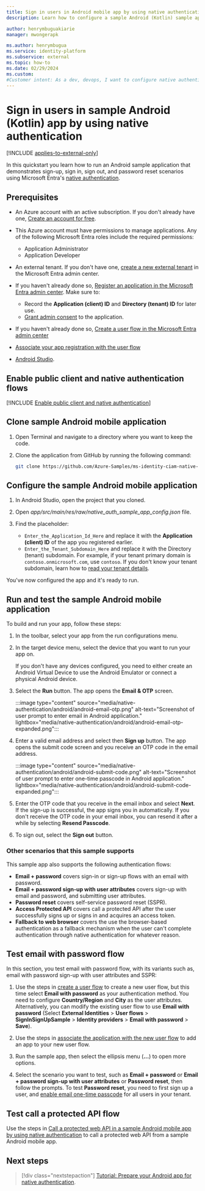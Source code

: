 ```yaml
---
title: Sign in users in Android mobile app by using native authentication.
description: Learn how to configure a sample Android (Kotlin) sample app to sign in customer users by using Microsoft Entra's native authentication.

author: henrymbuguakiarie
manager: mwongerapk

ms.author: henrymbugua
ms.service: identity-platform 
ms.subservice: external
ms.topic: how-to
ms.date: 02/29/2024
ms.custom:
#Customer intent: As a dev, devops, I want to configure native authentication Android Kotlin sample app enable customer users to sign up, sign in, sign out and reset password by using Microsoft Entra's native authentication.
---
```


# Sign in users in sample Android (Kotlin) app by using native authentication

[!INCLUDE [applies-to-external-only](../external-id/includes/applies-to-external-only.md)]

In this quickstart you learn how to run an Android sample application that demonstrates sign-up, sign in, sign out, and password reset scenarios using Microsoft Entra's [native authentication](concept-native-authentication.md).
 
## Prerequisites  

* An Azure account with an active subscription. If you don't already have one, [Create an account for free](https://azure.microsoft.com/free/?WT.mc_id=A261C142F).
* This Azure account must have permissions to manage applications. Any of the following Microsoft Entra roles include the required permissions:
  * Application Administrator
  * Application Developer
* An external tenant. If you don't have one, [create a new external tenant](../external-id/customers/how-to-create-external-tenant-portal.md) in the Microsoft Entra admin center.

* If you haven't already done so, [Register an application in the Microsoft Entra admin center](quickstart-register-app.md). Make sure to:

    * Record the **Application (client) ID** and **Directory (tenant) ID** for later use.
    * [Grant admin consent](quickstart-register-app.md#grant-admin-consent-external-tenants-only) to the application.

* If you haven't already done so, [Create a user flow in the Microsoft Entra admin center](../external-id/customers/how-to-user-flow-sign-up-sign-in-customers.md)
* [Associate your app registration with the user flow](/entra/external-id/customers/how-to-user-flow-add-application)
* <a href="https://developer.android.com/studio" target="_blank">Android Studio</a>.
 
## Enable public client and native authentication flows 

[!INCLUDE [Enable public client and native authentication](../external-id/customers/includes/native-auth/enable-native-authentication.md)]
  
## Clone sample Android mobile application
 
1. Open Terminal and navigate to a directory where you want to keep the code.  
1. Clone the application from GitHub by running the following command:  
 
   ```bash 
   git clone https://github.com/Azure-Samples/ms-identity-ciam-native-auth-android-sample 
   ``` 
 
## Configure the sample Android mobile application  
 
1. In Android Studio, open the project that you cloned. 
 
2. Open *app/src/main/res/raw/native_auth_sample_app_config.json* file. 
3. Find the placeholder: 
 
   - `Enter_the_Application_Id_Here` and replace it with the **Application (client) ID** of the app you registered earlier. 
   - `Enter_the_Tenant_Subdomain_Here` and replace it with the Directory (tenant) subdomain. For example, if your tenant primary domain is `contoso.onmicrosoft.com`, use `contoso`. If you don't know your tenant subdomain, learn how to [read your tenant details](../external-id/customers/how-to-create-external-tenant-portal.md#get-the-external-tenant-details). 
   
You've now configured the app and it's ready to run. 
 
## Run and test the sample Android mobile application 
 
To build and run your app, follow these steps:  
 
1. In the toolbar, select your app from the run configurations menu.
  
1. In the target device menu, select the device that you want to run your app on.  
 
   If you don't have any devices configured, you need to either create an Android Virtual Device to use the Android Emulator or connect a physical Android device.  
 
1. Select the **Run** button. The app opens the **Email & OTP** screen.  

    :::image type="content" source="media/native-authentication/android/android-email-otp.png" alt-text="Screenshot of user prompt to enter email in Android application." lightbox="media/native-authentication/android/android-email-otp-expanded.png"::: 
 
1. Enter a valid email address and select then **Sign up** button. The app opens the submit code screen and you receive an OTP code in the email address.  
 
    :::image type="content" source="media/native-authentication/android/android-submit-code.png" alt-text="Screenshot of user prompt to enter one-time passcode in Android application." lightbox="media/native-authentication/android/android-submit-code-expanded.png"::: 
 
1. Enter the OTP code that you receive in the email inbox and select **Next**. If the sign-up is successful, the app signs you in automatically. If you don't receive the OTP code in your email inbox, you can resend it after a while by selecting **Resend Passcode**.

1. To sign out, select the **Sign out** button. 
 
### Other scenarios that this sample supports 
 
This sample app also supports the following authentication flows:  
 
- **Email + password** covers sign-in or sign-up flows with an email with password. 
- **Email + password sign-up with user attributes** covers sign-up with email and password, and submitting user attributes. 
- **Password reset** covers self-service password reset (SSPR). 
- **Access Protected API** covers call a protected API after the user successfully signs up or signs in and acquires an access token.
- **Fallback to web browser** covers the use the browser-based authentication as a fallback mechanism when the user can't complete authentication through native authentication for whatever reason. 


## Test email with password flow

In this section, you test email with password flow, with its variants such as, email with password sign-up with user attributes and SSPR:

1. Use the steps in [create a user flow](../external-id/customers/how-to-user-flow-sign-up-sign-in-customers.md) to create a new user flow, but this time select **Email with password** as your authentication method. You need to configure **Country/Region** and **City** as the user attributes. Alternatively, you can modify the existing user flow to use **Email with password** (Select **External Identities** > **User flows** > **SignInSignUpSample** > **Identity providers** > **Email with password** > **Save**).  

1. Use the steps in [associate the application with the new user flow](../external-id/customers/how-to-user-flow-add-application.md) to add an app to your new user flow. 

1. Run the sample app, then select the ellipsis menu (**...**) to open more options. 

1. Select the scenario you want to test, such as **Email + password** or **Email + password sign-up with user attributes** or **Password reset**, then follow the prompts. To test **Password reset**, you need to first sign up a user, and [enable email one-time passcode](../external-id/customers/how-to-enable-password-reset-customers.md) for all users in your tenant.

## Test call a protected API flow

Use the steps in [Call a protected web API in a sample Android mobile app by using native authentication](quickstart-native-authentication-android-call-api.md) to call a protected web API from a sample Android mobile app.
 

## Next steps

> [!div class="nextstepaction"]
> [Tutorial: Prepare your Android app for native authentication](../external-id/customers/tutorial-native-authentication-prepare-android-app.md).
